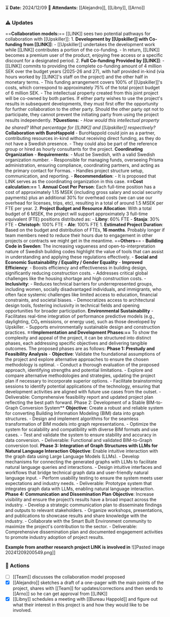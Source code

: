 ⏳ **Date:** 2024/12/09
👩 **Attendants:** [[Alejandro]], [[Libny]], [[Arno]]

### ⚠️ Updates

==**Collaboration models:**== [[LINK]] sees two potential pathways for collaboration with [[Upskiller]]:
	1. **Development by [[Upskiller]] with Co-funding from [[LINK]]**:
	    - [[Upskiller]] undertakes the development work while [[LINK]] contributes a portion of the co-funding.
	    - In return, [[LINK]] becomes a premium user of the product, enjoying free access or a specific discount for a designated period.
	2. **Full Co-funding Provided by [[LINK]]**:
	    - [[LINK]] commits to providing the complete co-funding amount of 4 million SEK over the budget years (2025-26 and 27), with half provided in-kind (via hours worked by [[LINK]]'s staff on the project) and the other half in monetary terms.
	    - This funding arrangement covers 100% of [[Upskiller]]'s costs, which correspond to approximately 75% of the total project budget of 6 million SEK.
	    - The intellectual property created from this joint project will be co-owned by both parties. If either party wishes to use the project's results in subsequent developments, they must first offer the opportunity for further collaboration to the other party. Should the other party opt not to participate, they cannot prevent the initiating party from using the project results independently.
		❓**Questions:**
		- *How would this intellectual property be shared? What percentage for [[LINK]] and [[Upskiller]] respectively?*
	**Collaboration with BuroHappold**
	    - BuroHappold could join as a partner, contributing resources in-kind without receiving direct funding, as they do not have a Swedish presence.
	    - They could also be part of the reference group or hired as hourly consultants for the project.
	**Coordinating Organization**
		- **Requirements**:
		    - Must be Swedish, with a valid Swedish organization number.
		    - Responsible for managing funds, overseeing Prisma administration, ensuring compliance, coordinating partners, and acting as the primary contact for Formas.
		    - Handles project structure setup, communication, and reporting.
		- **Recommendation**:
		    - It is proposed that LINK serves as the coordinating organization in this case.
**==Cost calculation:==**
	1. **Annual Cost Per Person**: Each full-time position has a cost of approximately 1.15 MSEK (including gross salary and social security payments) plus an additional 30% for overhead costs (we can use our overhead for licenses, trips, etc), resulting in a total of around 1.5 MSEK per FTE per year.
	2. **Project Budget and Resource Allocation**: With a total budget of 6 MSEK, the project will support approximately 3 full-time equivalent (FTE) positions distributed as:
    - **Libny**: 60% FTE
    - **Stasja**: 30% FTE
    - **Christoph**: 100% FTE
    - **Ale**: 100% FTE
	1. **Estimated Project Duration**: Based on the budget and distribution of FTEs, **16 months**. Probably longer if team members need to reduce their hours due to engagement in other projects or contracts we might get in the meantime.
==**Others**==
	- **Building Code in Sweden**: The increasing vagueness and open-to-interpretation nature of Swedish building codes highlight the value of tools that can assist in understanding and applying these regulations effectively.
	- **Social and Economic Sustainability / Equality / Gender Equality**
		- **Improved Efficiency**:
		    - Boosts efficiency and effectiveness in building design, significantly reducing construction costs.
		    - Addresses critical global challenges like the housing shortage and high construction costs.
		- **Inclusivity**:
		    - Reduces technical barriers for underrepresented groups, including women, socially disadvantaged individuals, and immigrants, who often face systemic challenges like limited access to education, financial constraints, and societal biases.
			-  Democratizes access to architectural design tools, fostering inclusivity in technical fields and opening opportunities for broader participation.
	 **Environmental Sustainability**
	    - Facilitates real-time integration of performance predictive models (e.g., daylighting, CO₂ emissions, or energy use), such as those developed by Upskiller.
	    - Supports environmentally sustainable design and construction practices.
**==Implementation and Development Phases:==** To show the complexity and appeal of the project, it can be structured into distinct phases, each addressing specific objectives and delivering tangible outcomes. The proposed phases are as follows:
	**Phase 1: Prestudy and Feasibility Analysis**
		- **Objective**: Validate the foundational assumptions of the project and explore alternative approaches to ensure the chosen methodology is optimal.
		- Conduct a thorough evaluation of the proposed approach, identifying strengths and potential limitations.
		- Explore and compare alternative methodologies and strategies, updating the project plan if necessary to incorporate superior options.
		- Facilitate brainstorming sessions to identify potential applications of the technology, ensuring that development activities are aligned with future use cases from the outset.
		- Deliverable: Comprehensive feasibility report and updated project plan reflecting the best path forward.
	Phase 2: Development of a Stable BIM-to-Graph Conversion System**
		**Objective**: Create a robust and reliable system for converting Building Information Modeling (BIM) data into graph structures.
		- Design and implement algorithms for the seamless transformation of BIM models into graph representations.
		- Optimize the system for scalability and compatibility with diverse BIM formats and use cases.
		- Test and validate the system to ensure stability and accuracy in data conversion.
		- Deliverable: Functional and validated BIM-to-Graph conversion tool.
	**Phase 3: Integration of Graph Structures with LLMs for Natural Language Interaction**
		**Objective**: Enable intuitive interaction with the graph data using Large Language Models (LLMs).
		- Develop mechanisms for connecting the generated graphs with LLMs to facilitate natural language queries and interactions.
		- Design intuitive interfaces and workflows that bridge technical graph data and user-friendly natural language input.
		- Perform usability testing to ensure the system meets user expectations and industry needs.
		- Deliverable: Prototype system that integrates graph data with LLMs, enabling natural language interaction.
	 **Phase 4: Communication and Dissemination Plan**
		**Objective**: Increase visibility and ensure the project’s results have a broad impact across the industry.
		- Develop a strategic communication plan to disseminate findings and outputs to relevant stakeholders.
		- Organize workshops, presentations, and publications to showcase results and share knowledge with the industry.
		- Collaborate with the Smart Built Environment community to maximize the project's contribution to the sector.
		- Deliverable: Comprehensive dissemination plan and documented engagement activities to promote industry adoption of project results.

**Example from another research project LINK is involved in**
![[Pasted image 20241209200549.png]]
### 🚀 Actions

- [ ] [[Team]] discusses the collaboration model proposed
- [x] [[Alejandro]] sketches a draft of a one-pager with the main points of the project, shares with [[Team]] for updates/corrections and then sends to [[Arno]] so he can get approval from [[LINK]]
- [x] [[Libny]] schedules a meeting with [[Bureau Happold]] and figure out what their interest in this project is and how they would like to be involved.